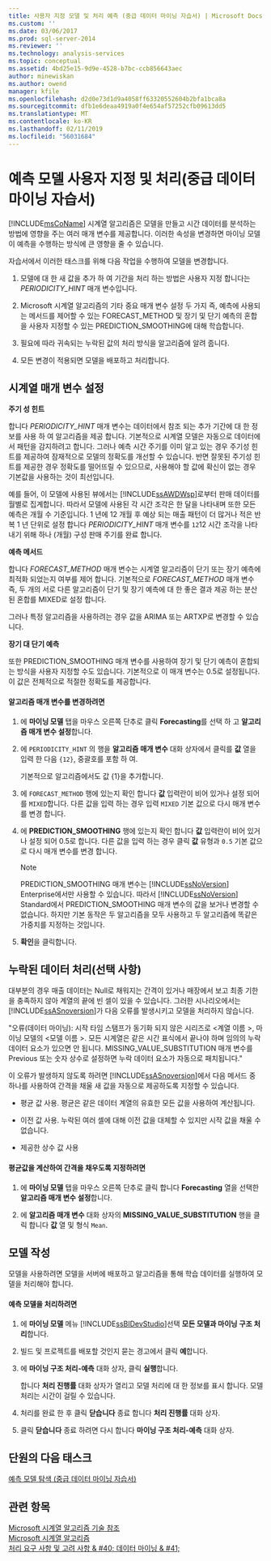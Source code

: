 ```yaml
---
title: 사용자 지정 모델 및 처리 예측 (중급 데이터 마이닝 자습서) | Microsoft Docs
ms.custom: ''
ms.date: 03/06/2017
ms.prod: sql-server-2014
ms.reviewer: ''
ms.technology: analysis-services
ms.topic: conceptual
ms.assetid: 4bd25e15-9d9e-4528-b7bc-ccb856643aec
author: minewiskan
ms.author: owend
manager: kfile
ms.openlocfilehash: d2d0e73d1d9a4058ff63320552604b2bfa1bca8a
ms.sourcegitcommit: dfb1e6deaa4919a0f4e654af57252cfb09613dd5
ms.translationtype: MT
ms.contentlocale: ko-KR
ms.lasthandoff: 02/11/2019
ms.locfileid: "56031684"
---
```

# <a name="customizing-and-processing-the-forecasting-model-intermediate-data-mining-tutorial"></a>예측 모델 사용자 지정 및 처리(중급 데이터 마이닝 자습서)
  [!INCLUDE[msCoName](../includes/msconame-md.md)] 시계열 알고리즘은 모델을 만들고 시간 데이터를 분석하는 방법에 영향을 주는 여러 매개 변수를 제공합니다. 이러한 속성을 변경하면 마이닝 모델이 예측을 수행하는 방식에 큰 영향을 줄 수 있습니다.  
  
 자습서에서 이러한 태스크를 위해 다음 작업을 수행하여 모델을 변경합니다.  
  
1.  모델에 대 한 새 값을 추가 하 여 기간을 처리 하는 방법은 사용자 지정 합니다는 *PERIODICITY_HINT* 매개 변수입니다.  
  
2.  Microsoft 시계열 알고리즘의 기타 중요 매개 변수 설정 두 가지 즉, 예측에 사용되는 메서드를 제어할 수 있는 FORECAST_METHOD 및 장기 및 단기 예측의 혼합을 사용자 지정할 수 있는 PREDICTION_SMOOTHING에 대해 학습합니다.  
  
3.  필요에 따라 귀속되는 누락된 값의 처리 방식을 알고리즘에 알려 줍니다.  
  
4.  모든 변경이 적용되면 모델을 배포하고 처리합니다.  
  
## <a name="setting-time-series-parameters"></a>시계열 매개 변수 설정  
 **주기 성 힌트**  
  
 합니다 *PERIODICITY_HINT* 매개 변수는 데이터에서 참조 되는 추가 기간에 대 한 정보를 사용 하 여 알고리즘을 제공 합니다. 기본적으로 시계열 모델은 자동으로 데이터에서 패턴을 감지하려고 합니다. 그러나 예측 시간 주기를 이미 알고 있는 경우 주기성 힌트를 제공하여 잠재적으로 모델의 정확도를 개선할 수 있습니다. 반면 잘못된 주기성 힌트를 제공한 경우 정확도를 떨어뜨릴 수 있으므로, 사용해야 할 값에 확신이 없는 경우 기본값을 사용하는 것이 최선입니다.  
  
 예를 들어, 이 모델에 사용된 뷰에서는 [!INCLUDE[ssAWDWsp](../includes/ssawdwsp-md.md)]로부터 판매 데이터를 월별로 집계합니다. 따라서 모델에 사용된 각 시간 조각은 한 달을 나타내며 또한 모든 예측은 개월 수 기준입니다. 1 년에 12 개월 후 예상 되는 매출 패턴이 더 많거나 적은 반복 1 년 단위로 설정 합니다 *PERIODICITY_HINT* 매개 변수를 `12`12 시간 조각을 나타내기 위해 하나 (개월) 구성 판매 주기를 완료 합니다.  
  
 **예측 메서드**  
  
 합니다 *FORECAST_METHOD* 매개 변수는 시계열 알고리즘이 단기 또는 장기 예측에 최적화 되었는지 여부를 제어 합니다. 기본적으로 *FORECAST_METHOD* 매개 변수 즉, 두 개의 서로 다른 알고리즘이 단기 및 장기 예측에 대 한 좋은 결과 제공 하는 분산 된 혼합를 MIXED로 설정 합니다.  
  
 그러나 특정 알고리즘을 사용하려는 경우 값을 ARIMA 또는 ARTXP로 변경할 수 있습니다.  
  
 **장기 대 단기 예측**  
  
 또한 PREDICTION_SMOOTHING 매개 변수를 사용하여 장기 및 단기 예측이 혼합되는 방식을 사용자 지정할 수도 있습니다. 기본적으로 이 매개 변수는 0.5로 설정됩니다. 이 값은 전체적으로 적절한 정확도를 제공합니다.  
  
#### <a name="to-change-the-algorithm-parameters"></a>알고리즘 매개 변수를 변경하려면  
  
1.  에 **마이닝 모델** 탭을 마우스 오른쪽 단추로 클릭 **Forecasting**를 선택 하 고 **알고리즘 매개 변수 설정**합니다.  
  
2.  에 `PERIODICITY_HINT` 의 행을 **알고리즘 매개 변수** 대화 상자에서 클릭를 **값** 열을 입력 한 다음 `{12}`, 중괄호를 포함 하 여.  
  
     기본적으로 알고리즘에서도 값 {1}을 추가합니다.  
  
3.  에 `FORECAST_METHOD` 행에 있는지 확인 합니다 **값** 입력란이 비어 있거나 설정 되어를 `MIXED`합니다. 다른 값을 입력 하는 경우 입력 `MIXED` 기본 값으로 다시 매개 변수를 변경 합니다.  
  
4.  에 **PREDICTION_SMOOTHING** 행에 있는지 확인 합니다 **값** 입력란이 비어 있거나 설정 되어 0.5로 합니다. 다른 값을 입력 하는 경우 클릭 **값** 유형과 `0.5` 기본 값으로 다시 매개 변수를 변경 합니다.  
  
    > [!NOTE]  
    >  PREDICTION_SMOOTHING 매개 변수는 [!INCLUDE[ssNoVersion](../includes/ssnoversion-md.md)] Enterprise에서만 사용할 수 있습니다. 따라서 [!INCLUDE[ssNoVersion](../includes/ssnoversion-md.md)] Standard에서 PREDICTION_SMOOTHING 매개 변수의 값을 보거나 변경할 수 없습니다. 하지만 기본 동작은 두 알고리즘을 모두 사용하고 두 알고리즘에 똑같은 가중치를 지정하는 것입니다.  
  
5.  **확인**을 클릭합니다.  
  
## <a name="handling-missing-data-optional"></a>누락된 데이터 처리(선택 사항)  
 대부분의 경우 매출 데이터는 Null로 채워지는 간격이 있거나 매장에서 보고 최종 기한을 충족하지 않아 계열의 끝에 빈 셀이 있을 수 있습니다. 그러한 시나리오에서는 [!INCLUDE[ssASnoversion](../includes/ssasnoversion-md.md)]가 다음 오류를 발생시키고 모델을 처리하지 않습니다.  
  
 "오류(데이터 마이닝): 시작 타임 스탬프가 동기화 되지 않은 시리즈로 \<계열 이름 >, 마이닝 모델의 \<모델 이름 >. 모든 시계열은 같은 시간 표식에서 끝나야 하며 임의의 누락 데이터 요소가 있으면 안 됩니다. MISSING_VALUE_SUBSTITUTION 매개 변수를 Previous 또는 숫자 상수로 설정하면 누락 데이터 요소가 자동으로 패치됩니다."  
  
 이 오류가 발생하지 않도록 하려면 [!INCLUDE[ssASnoversion](../includes/ssasnoversion-md.md)]에서 다음 메서드 중 하나를 사용하여 간격을 채울 새 값을 자동으로 제공하도록 지정할 수 있습니다.  
  
-   평균 값 사용. 평균은 같은 데이터 계열의 유효한 모든 값을 사용하여 계산됩니다.  
  
-   이전 값 사용. 누락된 여러 셀에 대해 이전 값을 대체할 수 있지만 시작 값을 채울 수 없습니다.  
  
-   제공한 상수 값 사용  
  
#### <a name="to-specify-that-gaps-be-filled-by-averaging-values"></a>평균값을 계산하여 간격을 채우도록 지정하려면  
  
1.  에 **마이닝 모델** 탭을 마우스 오른쪽 단추로 클릭 합니다 **Forecasting** 열을 선택한 **알고리즘 매개 변수 설정**합니다.  
  
2.  에 **알고리즘 매개 변수** 대화 상자의 **MISSING_VALUE_SUBSTITUTION** 행을 클릭 합니다 **값** 열 및 형식 `Mean`.  
  
## <a name="build-the-model"></a>모델 작성  
 모델을 사용하려면 모델을 서버에 배포하고 알고리즘을 통해 학습 데이터를 실행하여 모델을 처리해야 합니다.  
  
#### <a name="to-process-the-forecasting-model"></a>예측 모델을 처리하려면  
  
1.  에 **마이닝 모델** 메뉴 [!INCLUDE[ssBIDevStudio](../includes/ssbidevstudio-md.md)]선택 **모든 모델과 마이닝 구조 처리**합니다.  
  
2.  빌드 및 프로젝트를 배포할 것인지 묻는 경고에서 클릭 **예**합니다.  
  
3.  에 **마이닝 구조 처리-예측** 대화 상자, 클릭 **실행**합니다.  
  
     합니다 **처리 진행률** 대화 상자가 열리고 모델 처리에 대 한 정보를 표시 합니다. 모델 처리는 시간이 걸릴 수 있습니다.  
  
4.  처리를 완료 한 후 클릭 **닫습니다** 종료 합니다 **처리 진행률** 대화 상자.  
  
5.  클릭 **닫습니다** 종료 하려면 다시 합니다 **마이닝 구조 처리-예측** 대화 상자.  
  
## <a name="next-task-in-lesson"></a>단원의 다음 태스크  
 [예측 모델 탐색 &#40;중급 데이터 마이닝 자습서&#41;](../../2014/tutorials/exploring-the-forecasting-model-intermediate-data-mining-tutorial.md)  
  
## <a name="see-also"></a>관련 항목  
 [Microsoft 시계열 알고리즘 기술 참조](../../2014/analysis-services/data-mining/microsoft-time-series-algorithm-technical-reference.md)   
 [Microsoft 시계열 알고리즘](../../2014/analysis-services/data-mining/microsoft-time-series-algorithm.md)   
 [처리 요구 사항 및 고려 사항 & #40; 데이터 마이닝 & #41;](../../2014/analysis-services/data-mining/processing-requirements-and-considerations-data-mining.md)  
  
  
